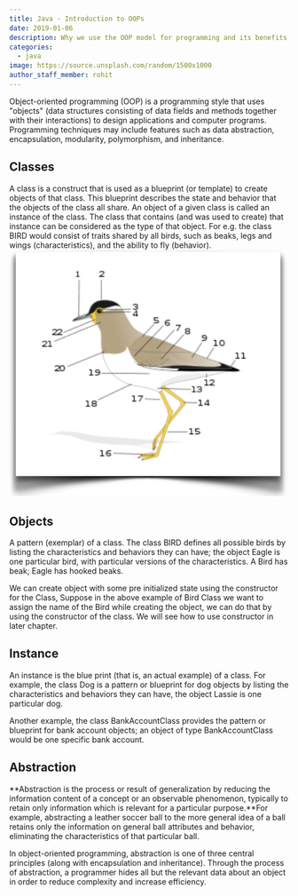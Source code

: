 ```yaml
---
title: Java - Introduction to OOPs
date: 2019-01-06
description: Why we use the OOP model for programming and its benefits.
categories:
  - java
image: https://source.unsplash.com/random/1500x1000
author_staff_member: rohit
---
```


Object-oriented programming (OOP) is a programming style that uses "objects" (data structures consisting of data fields and methods together with their interactions) to design applications and computer programs. Programming techniques may include features such as data abstraction, encapsulation, modularity, polymorphism, and inheritance.

## Classes
A class is a construct that is used as a blueprint (or template) to create objects of that class. This blueprint describes the state and behavior that the objects of the class all share. An object of a given class is called an instance of the class. The class that contains (and was used to create) that instance can be considered as the type of that object. For e.g. the class BIRD would consist of traits shared by all birds, such as beaks, legs  and wings (characteristics), and the ability to fly (behavior). 
![Bird Image](/images/java/bird.png)

## Objects
A pattern (exemplar) of a class. The class BIRD defines all possible birds by listing the characteristics and behaviors they can have; the object Eagle is one particular bird, with particular versions of the characteristics. A Bird has beak; Eagle has hooked beaks.
				
We can create object with some pre initialized state using the constructor for the Class, Suppose in the above example of Bird Class we want to assign the name of the Bird while creating the object, we can do that by using the constructor of the class. We will see how to use constructor in later chapter.

## Instance
An instance is the blue print (that is, an actual example) of a class. For example, the class Dog is a pattern or blueprint for dog objects by listing the characteristics and behaviors they can have, the object Lassie is one particular dog. 

Another example, the class BankAccountClass provides the pattern or blueprint for bank account objects; an object of type BankAccountClass would be one specific bank account.

## Abstraction
**Abstraction is the process or result of generalization by reducing the information content of a concept or an observable phenomenon, typically to retain only information which is relevant for a particular purpose.**For example, abstracting a leather soccer ball to the more general idea of a ball retains only the information on general ball attributes and behavior, eliminating the characteristics of that particular ball.

In object-oriented programming, abstraction is one of three central principles (along with encapsulation and inheritance). Through the process of abstraction, a programmer hides all but the relevant data about an object in order to reduce complexity and increase efficiency. 


